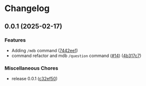 # Changelog

## 0.0.1 (2025-02-17)


### Features

* Adding `/mdb` command ([7442ee1](https://github.com/Scraniel/go-roboto-sensei/commit/7442ee17807195ffe695b2431c118c8d5b2cac30))
* command refactor and  mdb `/question` command ([#14](https://github.com/Scraniel/go-roboto-sensei/issues/14)) ([4b317c7](https://github.com/Scraniel/go-roboto-sensei/commit/4b317c71bb0d709622e6599e30274b623ddca909))


### Miscellaneous Chores

* release 0.0.1 ([c32ef50](https://github.com/Scraniel/go-roboto-sensei/commit/c32ef5001c044a0ad2df319e7ed8fea88a792da2))

